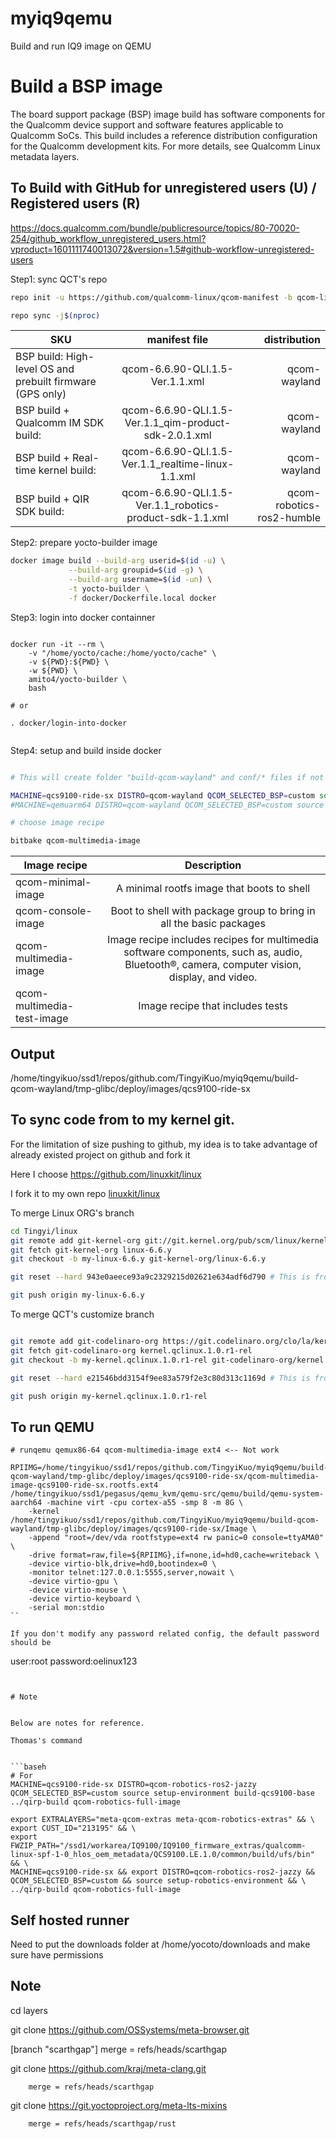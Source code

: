 # myiq9qemu
Build and run IQ9 image on QEMU

# Build a BSP image

The board support package (BSP) image build has software components for the Qualcomm device support and software features applicable to Qualcomm SoCs. This build includes a reference distribution configuration for the Qualcomm development kits. For more details, see Qualcomm Linux metadata layers.


## To Build with GitHub for unregistered users (U) / Registered users (R)


https://docs.qualcomm.com/bundle/publicresource/topics/80-70020-254/github_workflow_unregistered_users.html?vproduct=1601111740013072&version=1.5#github-workflow-unregistered-users

Step1: sync QCT's repo

```bash
repo init -u https://github.com/qualcomm-linux/qcom-manifest -b qcom-linux-scarthgap -m qcom-6.6.90-QLI.1.5-Ver.1.1.xml

repo sync -j$(nproc)
```


| SKU | manifest file | distribution |
|----------|:---------:|---------:|
| BSP build: High-level OS and prebuilt firmware (GPS only)  |  qcom-6.6.90-QLI.1.5-Ver.1.1.xml  |  qcom-wayland  |
| BSP build + Qualcomm IM SDK build:  |  qcom-6.6.90-QLI.1.5-Ver.1.1_qim-product-sdk-2.0.1.xml   |  qcom-wayland  |
| BSP build + Real-time kernel build:  |  qcom-6.6.90-QLI.1.5-Ver.1.1_realtime-linux-1.1.xml   |    qcom-wayland  |
| BSP build + QIR SDK build:  |  qcom-6.6.90-QLI.1.5-Ver.1.1_robotics-product-sdk-1.1.xml   |   qcom-robotics-ros2-humble  |




Step2: prepare yocto-builder image

```bash
docker image build --build-arg userid=$(id -u) \
             --build-arg groupid=$(id -g) \
             --build-arg username=$(id -un) \
             -t yocto-builder \
             -f docker/Dockerfile.local docker


```                              

Step3: login into docker containner

```baseh

docker run -it --rm \
    -v "/home/yocto/cache:/home/yocto/cache" \
    -v ${PWD}:${PWD} \
    -w ${PWD} \
    amito4/yocto-builder \
    bash

# or

. docker/login-into-docker


```


Step4: setup and build inside docker


```bash

# This will create folder "build-qcom-wayland" and conf/* files if not exist.

MACHINE=qcs9100-ride-sx DISTRO=qcom-wayland QCOM_SELECTED_BSP=custom source setup-environment build-qcom-wayland
#MACHINE=qemuarm64 DISTRO=qcom-wayland QCOM_SELECTED_BSP=custom source setup-environment build-qemu-wayland <-- To porting.

# choose image recipe

bitbake qcom-multimedia-image
```

| Image recipe | Description |
|----------|:---------:|
| qcom-minimal-image            | A minimal rootfs image that boots to shell | 
| qcom-console-image            | Boot to shell with package group to bring in all the basic packages | 
| qcom-multimedia-image         |  Image recipe includes recipes for multimedia software components, such as, audio, Bluetooth®, camera, computer vision, display, and video. | 
| qcom-multimedia-test-image    |  Image recipe that includes tests | 


## Output
/home/tingyikuo/ssd1/repos/github.com/TingyiKuo/myiq9qemu/build-qcom-wayland/tmp-glibc/deploy/images/qcs9100-ride-sx

## To sync code from to my kernel git.


For the limitation of size pushing to github, my idea is to take advantage of already existed project on github and fork it

Here I choose https://github.com/linuxkit/linux

I fork it to my own repo [linuxkit/linux](https://github.com/TingyiKuo/linux.git)


To merge Linux ORG's branch


```bash
cd Tingyi/linux
git remote add git-kernel-org git://git.kernel.org/pub/scm/linux/kernel/git/stable/linux.git
git fetch git-kernel-org linux-6.6.y
git checkout -b my-linux-6.6.y git-kernel-org/linux-6.6.y

git reset --hard 943e0aeece93a9c2329215d02621e634adf6d790 # This is from the code base..

git push origin my-linux-6.6.y
```

To merge QCT's customize branch


```bash

git remote add git-codelinaro-org https://git.codelinaro.org/clo/la/kernel/qcom.git
git fetch git-codelinaro-org kernel.qclinux.1.0.r1-rel
git checkout -b my-kernel.qclinux.1.0.r1-rel git-codelinaro-org/kernel.qclinux.1.0.r1-rel

git reset --hard e21546bdd3154f9ee83a579f2e3c80d313c1169d # This is from the code base..

git push origin my-kernel.qclinux.1.0.r1-rel


```


## To run QEMU
```base
# runqemu qemux86-64 qcom-multimedia-image ext4 <-- Not work

RPIIMG=/home/tingyikuo/ssd1/repos/github.com/TingyiKuo/myiq9qemu/build-qcom-wayland/tmp-glibc/deploy/images/qcs9100-ride-sx/qcom-multimedia-image-qcs9100-ride-sx.rootfs.ext4
/home/tingyikuo/ssd1/pegasus/qemu_kvm/qemu-src/qemu/build/qemu-system-aarch64 -machine virt -cpu cortex-a55 -smp 8 -m 8G \
    -kernel /home/tingyikuo/ssd1/repos/github.com/TingyiKuo/myiq9qemu/build-qcom-wayland/tmp-glibc/deploy/images/qcs9100-ride-sx/Image \
    -append "root=/dev/vda rootfstype=ext4 rw panic=0 console=ttyAMA0" \
    -drive format=raw,file=${RPIIMG},if=none,id=hd0,cache=writeback \
    -device virtio-blk,drive=hd0,bootindex=0 \
    -monitor telnet:127.0.0.1:5555,server,nowait \
    -device virtio-gpu \
    -device virtio-mouse \
    -device virtio-keyboard \
    -serial mon:stdio
``

If you don't modify any password related config, the default password should be

```
user:root
password:oelinux123
```


# Note


Below are notes for reference.

Thomas's command


```baseh
# For 
MACHINE=qcs9100-ride-sx DISTRO=qcom-robotics-ros2-jazzy QCOM_SELECTED_BSP=custom source setup-environment build-qcs9100-base
../qirp-build qcom-robotics-full-image

```

```base
export EXTRALAYERS="meta-qcom-extras meta-qcom-robotics-extras" && \
export CUST_ID="213195" && \
export FWZIP_PATH="/ssd1/workarea/IQ9100/IQ9100_firmware_extras/qualcomm-linux-spf-1-0_hlos_oem_metadata/QCS9100.LE.1.0/common/build/ufs/bin" && \
MACHINE=qcs9100-ride-sx && export DISTRO=qcom-robotics-ros2-jazzy && QCOM_SELECTED_BSP=custom && source setup-robotics-environment && \
../qirp-build qcom-robotics-full-image
```

## Self hosted runner 

Need to put the downloads folder at /home/yocoto/downloads and make sure have permissions


## Note

cd layers

git clone https://github.com/OSSystems/meta-browser.git

[branch "scarthgap"]
        merge = refs/heads/scarthgap

git clone https://github.com/kraj/meta-clang.git

        merge = refs/heads/scarthgap

git clone https://git.yoctoproject.org/meta-lts-mixins

        merge = refs/heads/scarthgap/rust
